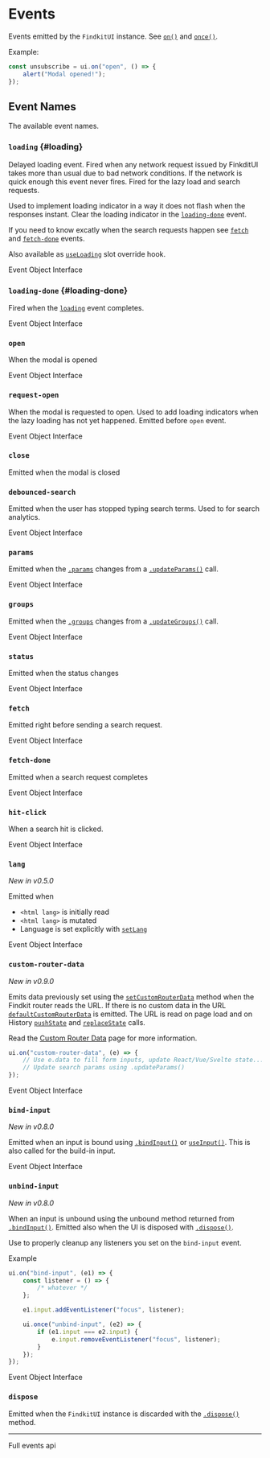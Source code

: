 # Events

Events emitted by the `FindkitUI` instance. See [`on()`](/ui/api/#on) and
[`once()`](/ui/api/#once).

Example:

```ts
const unsubscribe = ui.on("open", () => {
	alert("Modal opened!");
});
```

## Event Names

The available event names.

### `loading` {#loading}

Delayed loading event. Fired when any network request issued by FinkditUI takes
more than usual due to bad network conditions. If the network is quick enough
this event never fires. Fired for the lazy load and search requests.

Used to implement loading indicator in a way it does not flash when the
responses instant. Clear the loading indicator in the
[`loading-done`](#loading-done) event.

If you need to know excatly when the search requests happen see
[`fetch`](#fetch) and [`fetch-done`](#fetch-done) events.

Also available as [`useLoading`](/ui/slot-overrides/hooks#useLoading) slot
override hook.

<Api page="ui.loading">Event Object Interface</Api>

### `loading-done` {#loading-done}

Fired when the [`loading`](#loading) event completes.

<Api page="ui.openevent">Event Object Interface</Api>

### `open`

When the modal is opened

<Api page="ui.openevent">Event Object Interface</Api>

### `request-open`

When the modal is requested to open. Used to add loading indicators when the
lazy loading has not yet happened. Emitted before `open` event.

<Api page="ui.requestopenevent">Event Object Interface</Api>

### `close`

Emitted when the modal is closed

### `debounced-search`

Emitted when the user has stopped typing search terms. Used to for search analytics.

<Api page="ui.debouncedsearchevent">Event Object Interface</Api>

### `params`

Emitted when the [`.params`](/ui/api/#params-prop) changes from a [`.updateParams()`](/ui/api/#updateParams) call.

<Api page="ui.paramschangeevent">Event Object Interface</Api>

### `groups`

Emitted when the [`.groups`](/ui/api/#groups-prop) changes from a [`.updateGroups()`](/ui/api/#updateGroups) call.

<Api page="ui.groupschangeevent">Event Object Interface</Api>

### `status`

Emitted when the status changes

<Api page="ui.statuschangeevent">Event Object Interface</Api>

### `fetch`

Emitted right before sending a search request.

<Api page="ui.fetchevent">Event Object Interface</Api>

### `fetch-done`

Emitted when a search request completes

<Api page="ui.fetchdoneevent">Event Object Interface</Api>

### `hit-click`

When a search hit is clicked.

<Api page="ui.hitclickevent">Event Object Interface</Api>

### `lang`

_New in v0.5.0_

Emitted when

- `<html lang>` is initially read
- `<html lang>` is mutated
- Language is set explicitly with [`setLang`](/ui/api/#setLang)

<Api page="ui.languagechangeevent">Event Object Interface</Api>

### `custom-router-data`

_New in v0.9.0_

Emits data previously set using the
[`setCustomRouterData`](/ui/api/#setCustomRouterData) method when the Findkit
router reads the URL. If there is no custom data in the URL
[`defaultCustomRouterData`](/ui/api/#defaultCustomRouterData) is emitted. The
URL is read on page load and on History
[`pushState`](https://developer.mozilla.org/en-US/docs/Web/API/History/pushState)
and
[`replaceState`](https://developer.mozilla.org/en-US/docs/Web/API/History/replaceState)
calls.

Read the [Custom Router Data](/ui/custom-router-data) page for more
information.

```ts
ui.on("custom-router-data", (e) => {
	// Use e.data to fill form inputs, update React/Vue/Svelte state...
	// Update search params using .updateParams()
});
```

<Api page="ui.CustomRouterDataEvent">Event Object Interface</Api>

### `bind-input`

_New in v0.8.0_

Emitted when an input is bound using [`.bindInput()`](/ui/api/#bindInput) or [`useInput()`](/ui/slot-overrides/hooks#useInput).
This is also called for the build-in input.

<Api page="ui.bindinput">Event Object Interface</Api>

### `unbind-input`

_New in v0.8.0_

When an input is unbound using the unbound method returned from
[`.bindInput()`](/ui/api/#bindInput). Emitted also when the UI is disposed with
[`.dispose()`](/ui/api/#dispose).

Use to properly cleanup any listeners you set on the `bind-input` event.

Example

```ts
ui.on("bind-input", (e1) => {
	const listener = () => {
		/* whatever */
	};

	e1.input.addEventListener("focus", listener);

	ui.once("unbind-input", (e2) => {
		if (e1.input === e2.input) {
			e.input.removeEventListener("focus", listener);
		}
	});
});
```

<Api page="ui.bindinput">Event Object Interface</Api>

### `dispose`

Emitted when the `FindkitUI` instance is discarded with the [`.dispose()`](/ui/api/#dispose) method.

---

<Api page="ui.findkituievents" >Full events api</Api>
